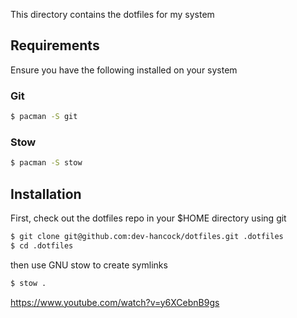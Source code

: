 This directory contains the dotfiles for my system

## Requirements

Ensure you have the following installed on your system

### Git

```sh
$ pacman -S git
```

### Stow

```sh
$ pacman -S stow
```

## Installation

First, check out the dotfiles repo in your $HOME directory using git

```sh
$ git clone git@github.com:dev-hancock/dotfiles.git .dotfiles
$ cd .dotfiles
```

then use GNU stow to create symlinks

```sh
$ stow .
```

https://www.youtube.com/watch?v=y6XCebnB9gs
